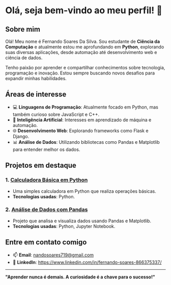 # Olá, seja bem-vindo ao meu perfil! 👋

## Sobre mim

Olá! Meu nome é Fernando Soares Da Silva. Sou estudante de **Ciência da Computação** e atualmente estou me aprofundando em **Python**, explorando suas diversas aplicações, desde automação até desenvolvimento web e ciência de dados.

Tenho paixão por aprender e compartilhar conhecimentos sobre tecnologia, programação e inovação. Estou sempre buscando novos desafios para expandir minhas habilidades.

## Áreas de interesse

- 💻 **Linguagens de Programação**: Atualmente focado em Python, mas também curioso sobre JavaScript e C++.
- 🤖 **Inteligência Artificial**: Interesses em aprendizado de máquina e automação.
- 🌐 **Desenvolvimento Web**: Explorando frameworks como Flask e Django.
- 📊 **Análise de Dados**: Utilizando bibliotecas como Pandas e Matplotlib para entender melhor os dados.

## Projetos em destaque

### 1. [Calculadora Básica em Python](https://github.com/seu-usuario/calculadora-python)
- Uma simples calculadora em Python que realiza operações básicas.
- **Tecnologias usadas**: Python.

### 2. [Análise de Dados com Pandas](https://github.com/seu-usuario/analise-dados)
- Projeto que analisa e visualiza dados usando Pandas e Matplotlib.
- **Tecnologias usadas**: Python, Jupyter Notebook.

## Entre em contato comigo

- 📫 **Email**: nandosoares719@gmail.com
- 💼 **LinkedIn**: https://www.linkedin.com/in/fernando-soares-866375337/
  

---

**"Aprender nunca é demais. A curiosidade é a chave para o sucesso!"**
